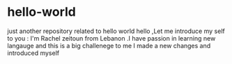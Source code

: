 # hello-world
just another repository related to hello world
hello ,Let me introduce my self to you :
I'm Rachel zeitoun from Lebanon .I have passion in learning new langauge and this is a big challenege to me
I made a new changes and introduced myself
